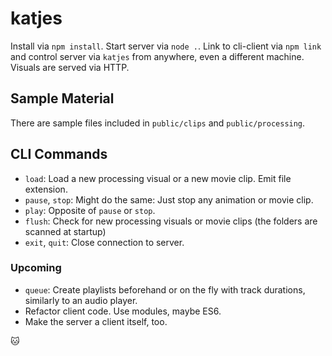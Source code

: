 # katjes

Install via `npm install`. Start server via `node .`. Link to cli-client via
`npm link` and control server via `katjes` from anywhere, even a different
machine. Visuals are served via HTTP.


## Sample Material

There are sample files included in `public/clips` and `public/processing`.


## CLI Commands

* `load`: Load a new processing visual or a new movie clip. Emit file extension.
* `pause`, `stop`: Might do the same: Just stop any animation or movie clip.
* `play`: Opposite of `pause` or `stop`.
* `flush`: Check for new processing visuals or movie clips (the folders are
  scanned at startup)
* `exit`, `quit`: Close connection to server.


### Upcoming

* `queue`: Create playlists beforehand or on the fly with track durations,
  similarly to an audio player.
* Refactor client code. Use modules, maybe ES6.
* Make the server a client itself, too.

:cat:
